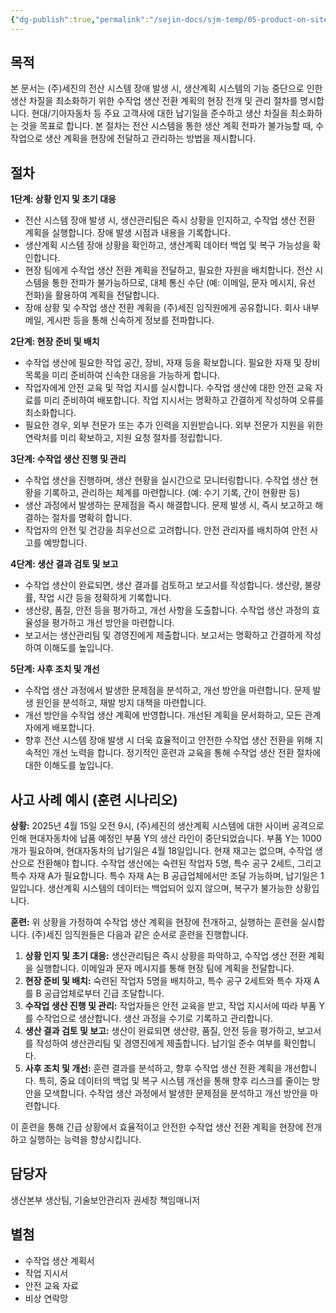 ```yaml
---
{"dg-publish":true,"permalink":"/sejin-docs/sjm-temp/05-product-on-site/","tags":["#생산관리","#절차서","#시스템장애","#수작업","#비상계획","#생산계획","#현장대응","#업무지침"],"noteIcon":"","created":"2025-04-10T14:44:29.948+09:00","updated":"2025-04-10T14:51:03.859+09:00"}
---
```




## 목적

본 문서는 (주)세진의 전산 시스템 장애 발생 시,  생산계획 시스템의 기능 중단으로 인한 생산 차질을 최소화하기 위한 수작업 생산 전환 계획의 현장 전개 및 관리 절차를 명시합니다. 현대/기아자동차 등 주요 고객사에 대한 납기일을 준수하고 생산 차질을 최소화하는 것을 목표로 합니다. 본 절차는 전산 시스템을 통한 생산 계획 전파가 불가능할 때, 수작업으로 생산 계획을 현장에 전달하고 관리하는 방법을 제시합니다.


## 절차

**1단계: 상황 인지 및 초기 대응**

* 전산 시스템 장애 발생 시, 생산관리팀은 즉시 상황을 인지하고, 수작업 생산 전환 계획을 실행합니다.  장애 발생 시점과 내용을 기록합니다.
*  생산계획 시스템 장애 상황을 확인하고, 생산계획 데이터 백업 및 복구 가능성을 확인합니다.
* 현장 팀에게 수작업 생산 전환 계획을 전달하고, 필요한 자원을 배치합니다.  전산 시스템을 통한 전파가 불가능하므로, 대체 통신 수단 (예: 이메일, 문자 메시지, 유선 전화)을 활용하여 계획을 전달합니다.
* 장애 상황 및 수작업 생산 전환 계획을 (주)세진 임직원에게 공유합니다.  회사 내부 메일, 게시판 등을 통해 신속하게 정보를 전파합니다.

**2단계: 현장 준비 및 배치**

* 수작업 생산에 필요한 작업 공간, 장비, 자재 등을 확보합니다.  필요한 자재 및 장비 목록을 미리 준비하여 신속한 대응을 가능하게 합니다.
* 작업자에게 안전 교육 및 작업 지시를 실시합니다.  수작업 생산에 대한 안전 교육 자료를 미리 준비하여 배포합니다.  작업 지시서는 명확하고 간결하게 작성하여 오류를 최소화합니다.
* 필요한 경우, 외부 전문가 또는 추가 인력을 지원받습니다.  외부 전문가 지원을 위한 연락처를 미리 확보하고, 지원 요청 절차를 정립합니다.

**3단계: 수작업 생산 진행 및 관리**

* 수작업 생산을 진행하며, 생산 현황을 실시간으로 모니터링합니다.  수작업 생산 현황을 기록하고, 관리하는 체계를 마련합니다. (예: 수기 기록, 간이 현황판 등)
* 생산 과정에서 발생하는 문제점을 즉시 해결합니다.  문제 발생 시, 즉시 보고하고 해결하는 절차를 명확히 합니다.
* 작업자의 안전 및 건강을 최우선으로 고려합니다.  안전 관리자를 배치하여 안전 사고를 예방합니다.

**4단계: 생산 결과 검토 및 보고**

* 수작업 생산이 완료되면, 생산 결과를 검토하고 보고서를 작성합니다.  생산량, 불량률, 작업 시간 등을 정확하게 기록합니다.
* 생산량, 품질, 안전 등을 평가하고, 개선 사항을 도출합니다.  수작업 생산 과정의 효율성을 평가하고 개선 방안을 마련합니다.
* 보고서는 생산관리팀 및 경영진에게 제출합니다.  보고서는 명확하고 간결하게 작성하여 이해도를 높입니다.

**5단계: 사후 조치 및 개선**

* 수작업 생산 과정에서 발생한 문제점을 분석하고, 개선 방안을 마련합니다.  문제 발생 원인을 분석하고, 재발 방지 대책을 마련합니다.
* 개선 방안을 수작업 생산 계획에 반영합니다.  개선된 계획을 문서화하고, 모든 관계자에게 배포합니다.
* 향후 전산 시스템 장애 발생 시 더욱 효율적이고 안전한 수작업 생산 전환을 위해 지속적인 개선 노력을 합니다.  정기적인 훈련과 교육을 통해 수작업 생산 전환 절차에 대한 이해도를 높입니다.


## 사고 사례 예시 (훈련 시나리오)

**상황:** 2025년 4월 15일 오전 9시, (주)세진의 생산계획 시스템에 대한 사이버 공격으로 인해 현대자동차에 납품 예정인 부품 Y의 생산 라인이 중단되었습니다.  부품 Y는 1000개가 필요하며, 현대자동차의 납기일은 4월 18일입니다.  현재 재고는 없으며,  수작업 생산으로 전환해야 합니다.  수작업 생산에는 숙련된 작업자 5명, 특수 공구 2세트,  그리고 특수 자재 A가 필요합니다. 특수 자재 A는 B 공급업체에서만 조달 가능하며, 납기일은 1일입니다.  생산계획 시스템의 데이터는 백업되어 있지 않으며, 복구가 불가능한 상황입니다.


**훈련:** 위 상황을 가정하여 수작업 생산 계획을 현장에 전개하고, 실행하는 훈련을 실시합니다. (주)세진 임직원들은 다음과 같은 순서로 훈련을 진행합니다.

1. **상황 인지 및 초기 대응:** 생산관리팀은 즉시 상황을 파악하고, 수작업 생산 전환 계획을 실행합니다. 이메일과 문자 메시지를 통해 현장 팀에 계획을 전달합니다.
2. **현장 준비 및 배치:** 숙련된 작업자 5명을 배치하고, 특수 공구 2세트와 특수 자재 A를 B 공급업체로부터 긴급 조달합니다.
3. **수작업 생산 진행 및 관리:** 작업자들은 안전 교육을 받고, 작업 지시서에 따라 부품 Y를 수작업으로 생산합니다.  생산 과정을 수기로 기록하고 관리합니다.
4. **생산 결과 검토 및 보고:**  생산이 완료되면 생산량, 품질, 안전 등을 평가하고, 보고서를 작성하여 생산관리팀 및 경영진에게 제출합니다.  납기일 준수 여부를 확인합니다.
5. **사후 조치 및 개선:** 훈련 결과를 분석하고, 향후 수작업 생산 전환 계획을 개선합니다.  특히, 중요 데이터의 백업 및 복구 시스템 개선을 통해 향후 리스크를 줄이는 방안을 모색합니다.  수작업 생산 과정에서 발생한 문제점을 분석하고 개선 방안을 마련합니다.


이 훈련을 통해 긴급 상황에서 효율적이고 안전한 수작업 생산 전환 계획을 현장에 전개하고 실행하는 능력을 향상시킵니다.


## 담당자

생산본부 생산팀, 기술보안관리자 권세창 책임매니저

## 별첨

* 수작업 생산 계획서
* 작업 지시서
* 안전 교육 자료
* 비상 연락망